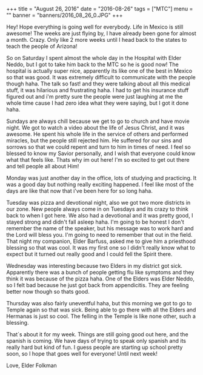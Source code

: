 +++
title = "August 26, 2016"
date = "2016-08-26"
tags = ["MTC"]
menu = ""
banner = "banners/2016_08_26_0.JPG"
+++

Hey! Hope everything is going well for everybody. Life in Mexico is still awesome! The weeks are just flying by, I have already been gone for almost a month. Crazy. Only like 2 more weeks until I head back to the states to teach the people of Arizona!

So on Saturday I spent almost the whole day in the Hospital with Elder Neddo, but I got to take him back to the MTC so he is good now! The hospital is actually super nice, apparently its like one of the best in Mexico so that was good. It was extremely difficult to communicate with the people though haha. The talk so fast! and they were talking about all this medical stuff, it was hilarious and frustrating haha. I had to get his insurance stuff figured out and i'm pretty sure the people were just laughing at me the whole time cause I had zero idea what they were saying, but I got it done haha.

Sundays are always chill because we get to go to church and have movie night. We got to watch a video about the life of Jesus Christ, and it was awesome. He spent his whole life in the service of others and performed miracles, but the people still rejected him. He suffered for our sins and sorrows so that we could repent and turn to him in times of need. I feel so blessed to know my Savior personally, and I wish that everyone could know what that feels like. Thats why im out here! I'm so excited to get out there and tell people all about Him!

Monday was just another day in the office, lots of studying and practicing. It was a good day but nothing really exciting happened. I feel like most of the days are like that now that i've been here for so long haha.

Tuesday was pizza and devotional night, also we got two more districts in our zone. New people always come in on Tuesdays and its crazy to think back to when I got here. We also had a devotional and it was pretty good, I stayed strong and didn't fall asleep haha. I'm going to be honest I don't remember the name of the speaker, but his message was to work hard and the Lord will bless you. I'm going to need to remember that out in the field. That night my companion, Elder Barfuss, asked me to give him a priesthood blessing so that was cool. It was my first one so I didn't really know what to expect but it turned out really good and I could fell the Spirit there.

Wednesday was interesting because two Elders in my district got sick. Apparently there was a bunch of people getting flu like symptoms and they think it was because of the pizza haha. One of the Elders was Elder Neddo, so I felt bad because he just got back from appendicitis. They are feeling better now though so thats good.

Thursday was also fairly uneventful haha, but this morning we got to go to Temple again so that was sick. Being able to go there with all the Elders and Hermanas is just so cool.  The felling in the Temple is like none other, such a blessing.

That´s about it for my week. Things are still going good out here, and the spanish is coming. We have days of trying to speak only spanish and its really hard but kind of fun. I guess people are starting up school pretty soon, so I hope that goes well for everyone! Until next week!

Love,
Elder Folkman